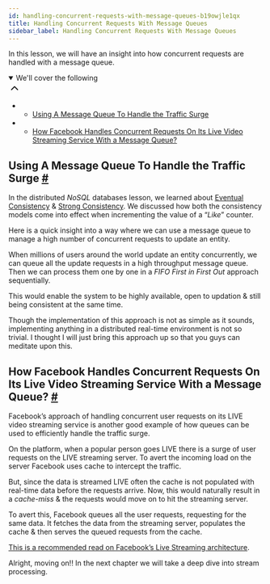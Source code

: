 ```yaml
---
id: handling-concurrent-requests-with-message-queues-b19owjle1qx
title: Handling Concurrent Requests With Message Queues
sidebar_label: Handling Concurrent Requests With Message Queues
---
```


<div class="PageSummary__TopLeft-sc-19qsvz4-36 fwauBw"><p class="PageSummary__Description-sc-19qsvz4-13 cPWwbw">In this lesson, we will have an insight into how concurrent requests are handled with a message queue.</p><div class="PageSummary__Toc-sc-19qsvz4-39 gUDsJM"><details open="" class="styles__PageTOCStyled-rf9d2l-0 jgnDfg"><summary role="button" tabindex="0" class="styles__HeadingWrap-rf9d2l-1 jpKLlP">We'll cover the following<div rotate="0" color="black" size="24" display="inline-flex" name="icon-button" class="styles__IconButton-sc-12pjl04-0 bLjBRS"><svg xmlns="http://www.w3.org/2000/svg" width="24" height="24" viewBox="0 0 24 24" fill="none" stroke="currentColor" stroke-width="2" stroke-linecap="round" stroke-linejoin="round"><polyline points="18 15 12 9 6 15"></polyline></svg></div></summary><div class="markdown-container-div"><div class="markdownViewer Markdown__Viewer-sc-7qtuee-1 dZltoR" role="none"><ul>
<li>
<ul>
<li><a href="#using-a-message-queue-to-handle-the-traffic-surge">Using A Message Queue To Handle the Traffic Surge</a></li>
</ul>
</li>
<li>
<ul>
<li><a href="#how-facebook-handles-concurrent-requests-on-its-live-video-streaming-service-with-a-message-queue">How Facebook Handles Concurrent Requests On Its Live Video Streaming Service With a Message Queue?</a></li>
</ul>
</li>
</ul>
</div></div></details></div></div><div class="styles__ViewerComponentViewStyled-sc-1xosrua-0 cvzEyH"><div><div><div><div><div class=""><div class=""><div class="markdown-container-div"><div class="markdownViewer Markdown__Viewer-sc-7qtuee-1 zJKNA" role="none"><h2 id="using-a-message-queue-to-handle-the-traffic-surge" data-id="ce254b3e357a6f668e6624502f5436ce">Using A Message Queue To Handle the Traffic Surge <a class="markdownIt-Anchor" href="#using-a-message-queue-to-handle-the-traffic-surge"><span class="anchor-link">#</span></a></h2>
<p data-id="4fb453989c15745d86d0b07fd51dfb3a">In the distributed <em>NoSQL</em> databases lesson, we learned about <a href="https://www.educative.io/collection/page/6064040858091520/6411938009448448/6373547041619968" target="_blank">Eventual Consistency</a> &amp; <a href="https://www.educative.io/collection/page/6064040858091520/6411938009448448/5677430486335488" target="_blank">Strong Consistency</a>. We discussed how both the consistency models come into effect when incrementing the value of a “<em>Like</em>” counter.</p>
<p data-id="7b6fd1bd221e2253fbbb06e7638e277a">Here is a quick insight into a way where we can use a message queue to manage a high number of concurrent requests to update an entity.</p>
<p data-id="a33644c51f506c02db99a9f6df1c00bc">When millions of users around the world update an entity concurrently, we can queue all the update requests in a high throughput message queue. Then we can process them one by one in a <em>FIFO First in First Out</em> approach sequentially.</p>
<p data-id="7376adf255b617e6b07f1879294b7f93">This would enable the system to be highly available, open to updation &amp; still being consistent at the same time.</p>
<p data-id="e9b4ef686f8258625954cdba1384c0ed">Though the implementation of this approach is not as simple as it sounds, implementing anything in a distributed real-time environment is not so trivial. I thought I will just bring this approach up so that you guys can meditate upon this.</p>
</div></div></div></div></div></div></div></div></div><div class="styles__ViewerComponentViewStyled-sc-1xosrua-0 cvzEyH"><div><div><div><div><div class=""><div class=""><div class="markdown-container-div"><div class="markdownViewer Markdown__Viewer-sc-7qtuee-1 zJKNA" role="none"><h2 id="how-facebook-handles-concurrent-requests-on-its-live-video-streaming-service-with-a-message-queue" data-id="9b20b053ac8f8df1de54dcf468b7e27a">How Facebook Handles Concurrent Requests On Its Live Video Streaming Service With a Message Queue? <a class="markdownIt-Anchor" href="#how-facebook-handles-concurrent-requests-on-its-live-video-streaming-service-with-a-message-queue"><span class="anchor-link">#</span></a></h2>
<p data-id="779c150dd00d44fcffac40c80aad9ec2">Facebook’s approach of handling concurrent user requests on its LIVE video streaming service is another good example of how queues can be used to efficiently handle the traffic surge.</p>
<p data-id="f8d2ba551ae13fc8fcc81c39a3721dd4">On the platform, when a popular person goes LIVE there is a surge of user requests on the LIVE streaming server. To avert the incoming load on the server Facebook uses cache to intercept the traffic.</p>
<p data-id="2f8ee5d922976e207209d8dbedc64a35">But, since the data is streamed LIVE often the cache is not populated with real-time data before the requests arrive. Now, this would naturally result in a <em>cache-miss</em> &amp; the requests would move on to hit the streaming server.</p>
<p data-id="e41783349bde2cee0aa359c18ad12be1">To avert this, Facebook queues all the user requests, requesting for the same data. It fetches the data from the streaming server, populates the cache &amp; then serves the queued requests from the cache.</p>
<p data-id="d08cdd2a9a9a050e1538b5393b2904cb"><a href="https://engineering.fb.com/ios/under-the-hood-broadcasting-live-video-to-millions/" target="_blank">This is a recommended read on Facebook’s Live Streaming architecture</a>.</p>
</div></div></div></div></div></div></div></div></div><div class="styles__ViewerComponentViewStyled-sc-1xosrua-0 cvzEyH"><div><div><div><div><div class=""><div class=""><div class="markdown-container-div"><div class="markdownViewer Markdown__Viewer-sc-7qtuee-1 zJKNA" role="none"><p data-id="e16862e1af81ab23e86219b9b5702fa4">Alright, moving on!! In the next chapter we will take a deep dive into stream processing.</p>
</div></div></div></div></div></div></div></div></div>